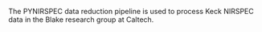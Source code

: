 The PYNIRSPEC data reduction pipeline is used to process Keck NIRSPEC data in the Blake research group at Caltech.